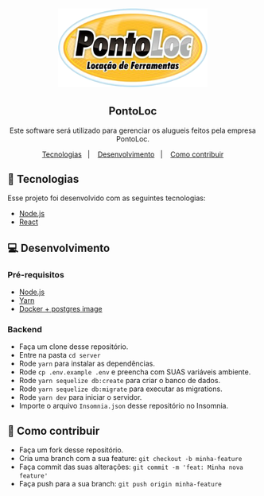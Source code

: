 <h1 align="center">
  <img alt="PontoLoc" title="Pontoloc" src=".github/logo.png" width="300px" />
</h1>
<h2 align="center">
 PontoLoc
</h2>
<p align="center">
Este software será utilizado para gerenciar os alugueis feitos pela empresa PontoLoc.
</p>

<p align="center">
 <a href="#rocket-tecnologias">Tecnologias</a>&nbsp;&nbsp;&nbsp;|&nbsp;&nbsp;&nbsp;
 <a href="#computer-desenvolvimento">Desenvolvimento</a>&nbsp;&nbsp;&nbsp;|&nbsp;&nbsp;&nbsp;
 <a href="#-como-contribuir">Como contribuir</a>
</p>


## :rocket: Tecnologias

Esse projeto foi desenvolvido com as seguintes tecnologias:

- [Node.js](https://nodejs.org/en/)
- [React](https://reactjs.org/)

## :computer: Desenvolvimento

### Pré-requisitos

- [Node.js](https://nodejs.org/en/)
- [Yarn](https://yarnpkg.com/pt-BR/docs/install)
- [Docker + postgres image](https://hub.docker.com/_/postgres)

### Backend

- Faça um clone desse repositório.
- Entre na pasta `cd server`
- Rode `yarn` para instalar as dependências.
- Rode `cp .env.example .env` e preencha com SUAS variáveis ambiente.
- Rode `yarn sequelize db:create` para criar o banco de dados.
- Rode `yarn sequelize db:migrate` para executar as migrations.
- Rode `yarn dev` para iniciar o servidor.
- Importe o arquivo `Insomnia.json` desse repositório no Insomnia.

## 🤔 Como contribuir

- Faça um fork desse repositório.
- Cria uma branch com a sua feature: `git checkout -b minha-feature`
- Faça commit das suas alterações: `git commit -m 'feat: Minha nova feature'`
- Faça push para a sua branch: `git push origin minha-feature`
